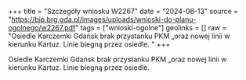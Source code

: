 +++
title = "Szczegóły wniosku W2267"
date = "2024-06-13"
source = "https://bip.brg.gda.pl/images/uploads/wnioski-do-planu-ogolnego/w2267.pdf"
tags = ["wnioski-ogolne"]
geolinks = []
raw = "Osiedle Karczemki Gdańsk brak przystanku PKM „oraz nowej linii w kierunku Kartuz. Linie biegną przez osiedle. "
+++

Osiedle Karczemki Gdańsk brak przystanku PKM „oraz nowej linii w kierunku Kartuz.
Linie biegną przez osiedle.



